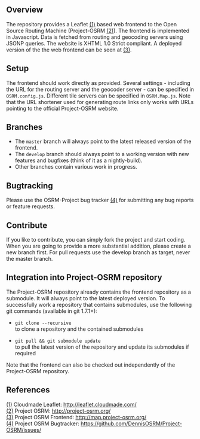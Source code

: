 Overview
--------
The repository provides a Leaflet [(1)] based web frontend to the Open Source Routing Machine (Project-OSRM [(2)]).
The frontend is implemented in Javascript.
Data is fetched from routing and geocoding servers using JSONP queries.
The website is XHTML 1.0 Strict compliant.
A deployed version of the the web frontend can be seen at [(3)].


Setup
-----
The frontend should work directly as provided.
Several settings - including the URL for the routing server and the geocoder server - can be specified in `OSRM.config.js`.
Different tile servers can be specified in `OSRM.Map.js`.
Note that the URL shortener used for generating route links only works with URLs pointing to the official Project-OSRM website.


Branches
--------
* The `master` branch will always point to the latest released version of the frontend.
* The `develop` branch should always point to a working version with new features and bugfixes (think of it as a nightly-build).
* Other branches contain various work in progress.


Bugtracking
-----------
Please use the OSRM-Project bug tracker [(4)] for submitting any bug reports or feature requests.


Contribute
----------
If you like to contribute, you can simply fork the project and start coding.
When you are going to provide a more substantial addition, please create a new branch first.
For pull requests use the develop branch as target, never the master branch. 


Integration into Project-OSRM repository
----------------------------------------
The Project-OSRM repository already contains the frontend repository as a submodule.
It will always point to the latest deployed version.
To successfully work a repository that contains submodules, use the following git commands (available in git 1.7.1+):

* `git clone --recursive`  
	to clone a repository and the contained submodules

* `git pull && git submodule update`  
	to pull the latest version of the repository and update its submodules if required

Note that the frontend can also be checked out independently of the Project-OSRM repository.


References
----------
[(1)] Cloudmade Leaflet: http://leaflet.cloudmade.com/  
[(2)] Project OSRM: http://project-osrm.org/  
[(3)] Project OSRM Frontend: http://map.project-osrm.org/  
[(4)] Project OSRM Bugtracker: https://github.com/DennisOSRM/Project-OSRM/issues/


[(1)]: http://leaflet.cloudmade.com/ "Cloudmade Leaflet"
[(2)]: http://project-osrm.org/ "Project OSRM"
[(3)]: http://map.project-osrm.org/ "Project-OSRM Frontend" 
[(4)]: https://github.com/DennisOSRM/Project-OSRM/issues/ "Project-OSRM Bugtracker"